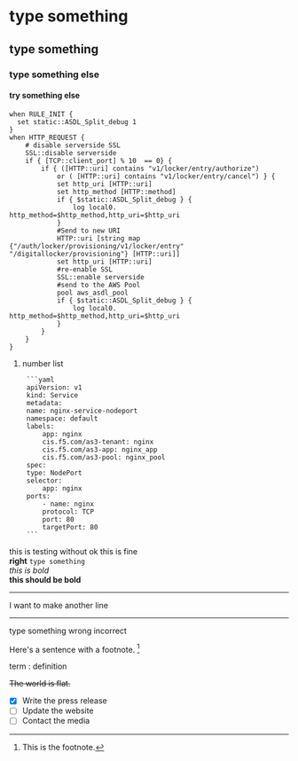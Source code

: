 # type something  
## type something  
### type something else  
#### try something else


```
when RULE_INIT {
  set static::ASDL_Split_debug 1
}
when HTTP_REQUEST {
    # disable serverside SSL
    SSL::disable serverside
    if { [TCP::client_port] % 10  == 0} {
        if { ([HTTP::uri] contains "v1/locker/entry/authorize")
            or ( [HTTP::uri] contains "v1/locker/entry/cancel") } {
            set http_uri [HTTP::uri]
            set http_method [HTTP::method]
            if { $static::ASDL_Split_debug } {
                log local0. http_method=$http_method,http_uri=$http_uri
            }
            #Send to new URI
            HTTP::uri [string map {"/auth/locker/provisioning/v1/locker/entry" "/digitallocker/provisioning"} [HTTP::uri]]
            set http_uri [HTTP::uri]
            #re-enable SSL
            SSL::enable serverside
            #send to the AWS Pool
            pool aws_asdl_pool
            if { $static::ASDL_Split_debug } {
                log local0. http_method=$http_method,http_uri=$http_uri
            }
        }
    }
}

```  

1. number list

        ```yaml
        apiVersion: v1
        kind: Service
        metadata:
        name: nginx-service-nodeport
        namespace: default
        labels:
            app: nginx
            cis.f5.com/as3-tenant: nginx
            cis.f5.com/as3-app: nginx_app
            cis.f5.com/as3-pool: nginx_pool
        spec:
        type: NodePort
        selector:
            app: nginx
        ports:
            - name: nginx
            protocol: TCP
            port: 80
            targetPort: 80
        ```
this is testing
without  ok this is fine  
__right__ `type something`  
*this is bold*  
**this should be bold**  

---  

  
I want to make another line

---

type something wrong incorrect 

Here's a sentence with a footnote. [^1]

[^1]: This is the footnote.

term
: definition  

~~The world is flat.~~

- [x] Write the press release
- [ ] Update the website
- [ ] Contact the media